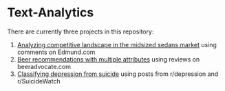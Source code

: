 # Text-Analytics
There are currently three projects in this repository:

1. [Analyzing competitive landscape in the midsized sedans market](https://github.com/jentseng/Text-Analytics/blob/master/midsized-sedans-comment-analysis.ipynb) using comments on Edmund.com
2. [Beer recommendations with multiple attributes](https://github.com/jentseng/Text-Analytics/blob/master/beer-recommendation.ipynb) using reviews on beeradvocate.com
3. [Classifying depression from suicide](https://github.com/jentseng/Text-Analytics/tree/master/reddit-depressed-suicide) using posts from r/depression and r/SuicideWatch
